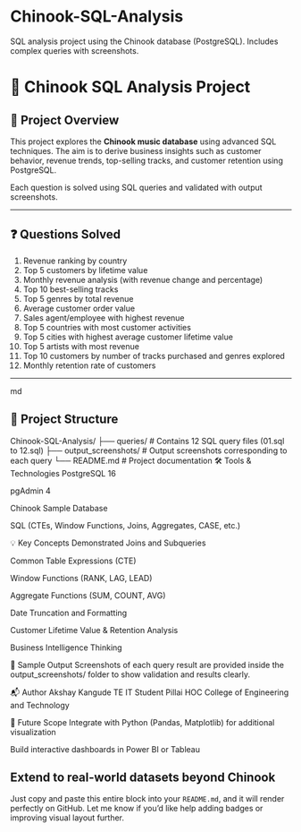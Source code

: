 # Chinook-SQL-Analysis

SQL analysis project using the Chinook database (PostgreSQL). Includes complex queries with screenshots.

# 🎯 Chinook SQL Analysis Project

## 📌 Project Overview

This project explores the **Chinook music database** using advanced SQL techniques. The aim is to derive business insights such as customer behavior, revenue trends, top-selling tracks, and customer retention using PostgreSQL.

Each question is solved using SQL queries and validated with output screenshots.

---

## ❓ Questions Solved

1. Revenue ranking by country  
2. Top 5 customers by lifetime value  
3. Monthly revenue analysis (with revenue change and percentage)  
4. Top 10 best-selling tracks  
5. Top 5 genres by total revenue  
6. Average customer order value  
7. Sales agent/employee with highest revenue  
8. Top 5 countries with most customer activities  
9. Top 5 cities with highest average customer lifetime value  
10. Top 5 artists with most revenue  
11. Top 10 customers by number of tracks purchased and genres explored  
12. Monthly retention rate of customers  

---
md
## 📁 Project Structure


Chinook-SQL-Analysis/
├── queries/              # Contains 12 SQL query files (01.sql to 12.sql)
├── output_screenshots/   # Output screenshots corresponding to each query
└── README.md             # Project documentation
🛠️ Tools & Technologies
PostgreSQL 16

pgAdmin 4

Chinook Sample Database

SQL (CTEs, Window Functions, Joins, Aggregates, CASE, etc.)

💡 Key Concepts Demonstrated
Joins and Subqueries

Common Table Expressions (CTE)

Window Functions (RANK, LAG, LEAD)

Aggregate Functions (SUM, COUNT, AVG)

Date Truncation and Formatting

Customer Lifetime Value & Retention Analysis

Business Intelligence Thinking

📸 Sample Output
Screenshots of each query result are provided inside the output_screenshots/ folder to show validation and results clearly.

📬 Author
Akshay Kangude
TE IT Student
Pillai HOC College of Engineering and Technology

🚀 Future Scope
Integrate with Python (Pandas, Matplotlib) for additional visualization

Build interactive dashboards in Power BI or Tableau

Extend to real-world datasets beyond Chinook
---

Just copy and paste this entire block into your `README.md`, and it will render perfectly on GitHub. Let me know if you’d like help adding badges or improving visual layout further.
